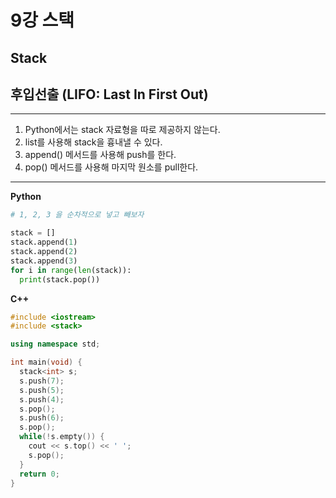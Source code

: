 # 9강 스택

## Stack

## 후입선출 (LIFO: Last In First Out)

---

1. Python에서는 stack 자료형을 따로 제공하지 않는다.
2. list를 사용해 stack을 흉내낼 수 있다.
3. append() 메서드를 사용해 push를 한다.
4. pop() 메서드를 사용해 마지막 원소를 pull한다.

---

**Python**

```python
# 1, 2, 3 을 순차적으로 넣고 빼보자

stack = []
stack.append(1)
stack.append(2)
stack.append(3)
for i in range(len(stack)):
  print(stack.pop())

```



**C++**

```c++
#include <iostream>
#include <stack>

using namespace std;

int main(void) {
  stack<int> s;
  s.push(7);
  s.push(5);
  s.push(4);
  s.pop();
  s.push(6);
  s.pop();
  while(!s.empty()) {
    cout << s.top() << ' ';
    s.pop();
  }
  return 0;
}
```



